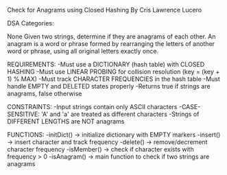 Check for Anagrams using Closed Hashing
By Cris Lawrence Lucero

DSA
Categories:

None
Given two strings, determine if they are anagrams of each other. An anagram is a word or phrase formed by rearranging the letters of another word or phrase, using all original letters exactly once.

REQUIREMENTS:
-Must use a DICTIONARY (hash table) with CLOSED HASHING
-Must use LINEAR PROBING for collision resolution (key = (key + 1) % MAX)
-Must track CHARACTER FREQUENCIES in the hash table
-Must handle EMPTY and DELETED states properly
-Returns true if strings are anagrams, false otherwise

CONSTRAINTS:
-Input strings contain only ASCII characters
-CASE-SENSITIVE: 'A' and 'a' are treated as different characters
-Strings of DIFFERENT LENGTHS are NOT anagrams

FUNCTIONS:
-initDict() → initialize dictionary with EMPTY markers
-insert() → insert character and track frequency
-delete() → remove/decrement character frequency
-isMember() → check if character exists with frequency > 0
-isAnagram() → main function to check if two strings are anagrams